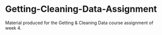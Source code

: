 # Getting-Cleaning-Data-Assignment
Material produced for the Getting &amp; Cleaning Data course assignment of week 4.
